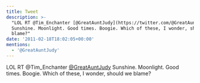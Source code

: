 ```yaml
---
title: Tweet
description: >-
  "LOL RT @Tim_Enchanter [@GreatAuntJudy](https://twitter.com/@GreatAuntJudy)
  Sunshine. Moonlight. Good times. Boogie. Which of these, I wonder, should we
  blame?"
date: '2011-02-18T18:02:05+00:00'
mentions:
  - '@GreatAuntJudy'
---
```

LOL RT @Tim_Enchanter [@GreatAuntJudy](https://twitter.com/@GreatAuntJudy) Sunshine. Moonlight. Good times. Boogie. Which of these, I wonder, should we blame?
